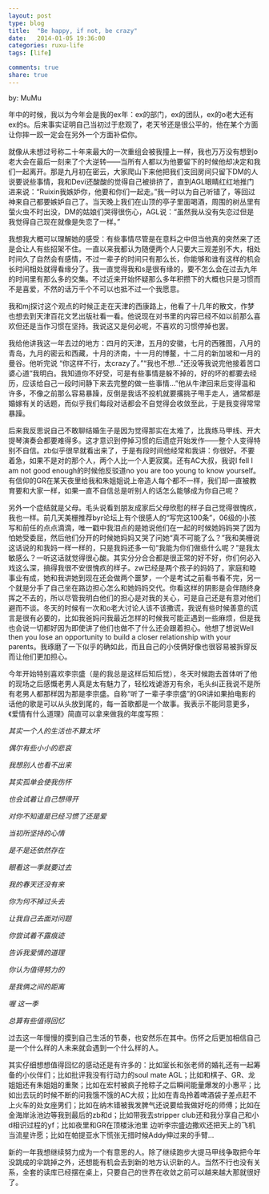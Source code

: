 ```yaml
---
layout: post
type: blog
title:  "Be happy, if not, be crazy"
date:   2014-01-05 19:36:00
categories: ruxu-life
tags: [life]

comments: true
share: true
---
```

by: MuMu

年中的时候，我以为今年会是我的ex年：ex的部门，ex的团队，ex的o老大还有ex的s。后来事实证明自己当初过于悲观了，老天爷还是很公平的，他在某个方面让你摔一跤一定会在另外一个方面补偿你。

就像从未想过号称二十年来最大的一次重组会被我撞上一样，我也万万没有想到o老大会在最后一刻来了个大逆转——当所有人都以为他要留下的时候他却决定和我们一起离开。那是九月初在密云，大家爬山下来他把我们支回房间只留下DM的人说要说些事情，我和Devi还酸酸的觉得自己被排挤了，直到AGL眼睛红红地推门进来说：“Ruixin我嫉妒你，他要和你们一起走。”我一时以为自己听错了，等回过神来自己都要嫉妒自己了。当天晚上我们在山顶的亭子里面喝酒，周围的树丛里有萤火虫不时出没，DM的姑娘们哭得很伤心，AGL说：“虽然我从没有失恋过但是我觉得自己现在就像是失恋了一样。”

我想我大概可以理解她的感受：有些事情尽管是在意料之中但当他真的突然来了还是会让人有些招架不住。一直以来我都认为随便两个人只要大三观差别不大，相处时间久了自然会有感情，不过一辈子的时间只有那么长，你能够和谁有这样的机会长时间相处就得看缘分了。我一直觉得我和s是很有缘的，要不怎么会在过去九年的时间里有那么多的交集。不过近来开始怀疑那么多年积攒下的大概也只是习惯而不是喜爱，不然的话万千个不可以也抵不过一个我愿意。

我和mj探讨这个观点的时候正走在天津的西康路上，他看了十几年的散文，作梦也想去到天津百花文艺出版社看一看。他说现在对书里的内容已经不如以前那么喜欢但还是当作习惯在坚持。我说这又是何必呢，不喜欢的习惯停掉也罢。

我给他讲我这一年去过的地方：四月的天津，五月的安徽，七月的西雅图，八月的青岛，九月的密云和西藏，十月的济南，十一月的博鳌，十二月的新加坡和一月的曼谷。他听完说 “你这样不行，太crazy了。”“我也不想…”还没等我说完他接着苦口婆心道“我明白。我知道你不好受，可是有些事情是躲不掉的，好的坏的都要去经历，应该给自己一段时间静下来去完整的做一些事情…”他从牛津回来后变得温和许多，不像之前那么容易暴躁，反倒是我话不投机就要撂挑子甩手走人，通常都是婚嫁有关的话题，而似乎我们每段对话都会不自觉得会收敛至此，于是我变得常常暴躁。

后来我反思说自己不敢聊结婚生子是因为觉得那实在太难了，比我练马甲线、开大提琴演奏会都要难得多。这才意识到停掉习惯的后遗症开始发作——整个人变得特别不自信。zb似乎很早就看出来了，于是有段时间他经常和我讲：你很好。不要着急，如果不是对的那个人，两个人比一个人更寂寞。还有AC大叔，我说I fell I am not good enough的时候他反驳道no you are too young to know yourself。有信仰的GR在某天夜里给我和朱姐姐说上帝造人每个都不一样，我们却一直被教育要和大家一样，如果一直不自信总是听别人的话怎么能够成为你自己呢？

另外一个症结就是父母。毛头说看到朋友成家后父母欣慰的样子自己觉得很愧疚，我也一样。前几天美栅推荐byr论坛上有个很感人的“写完这100条”，06级的小孩写和前任的点点滴滴，唯一戳中我泪点的是她说他们在一起的时候她妈妈哭了因为怕她受委屈，然后他们分开的时候她妈妈又哭了问她“真不可能了么？”我和美栅说这话说的和我妈一样一样的，只是我妈还多一句“我能为你们做些什么呢？”是我太敏感么？一听这话就觉得很心酸。其实分分合合都是很正常的好不好，你们何必入戏这么深，搞得我很不安很愧疚的样子。zw已经是两个孩子的妈妈了，家庭和睦事业有成，她和我讲她到现在还会做两个噩梦，一个是考试之前看书看不完，另一个就是分手了自己坐在路边担心怎么和她妈妈交代。你看这样的阴影是会伴随终身挥之不去的，所以尽管我明白他们的担心是对我的关心，可是自己还是有意对他们避而不谈。冬天的时候有一次和o老大讨论人该不该撒谎，我说有些时候善意的谎言是很有必要的，比如我爸妈问我最近怎样的时候我可能正遇到一些麻烦，但是我也会说一切都好因为即使讲了他们也做不了什么还会跟着担心。他想了想说Well then you lose an opportunity to build a closer relationship with your parents。我琢磨了一下似乎的确如此，而且自己的小伎俩好像也很容易被拆穿反而让他们更加担心。

今年开始特别喜欢李宗盛（是的我总是这样后知后觉），冬天时候跑去首体听了他的现场之后感慨老男人真是太有魅力了，轻松戏谑游刃有余，毛头纠正我说不是所有老男人都那样因为那是李宗盛。自称“听了一辈子李宗盛”的GR讲如果拍电影的话他的歌是可以从头放到尾的，每一首歌都是一个故事。我表示不能同意更多，《爱情有什么道理》简直可以拿来做我的年度写照：

*其实一个人的生活也不算太坏*

*偶尔有些小小的悲哀*

*我想别人也看不出来*

*其实孤单会使我伤怀*

*也会试着让自己想得开*

*对你不知道是已经习惯了还是爱*

*当初所坚持的心情*

*是不是还依然存在*

*眼看这一季就要过去*

*我的春天还没有来*

*你为何不掉过头去*

*让我自己去面对问题*

*你尝试着不露痕迹*

*告诉我爱情的道理*

*你认为值得努力的*

*是我俩之间的距离*

*喔 这一季*

*总算有些值得回忆*

过去这一年慢慢的摸到自己生活的节奏，也安然乐在其中。伤怀之后更加相信自己是一个什么样的人未来就会遇到一个什么样的人。

其实仔细想想值得回忆的感动还是有许多的：比如室长和张老师的婚礼还有一起筹备的小伙伴们；比如批评我没有行动力的soul mate AGL；比如和棋子、GR、龙姐姐还有朱姐姐的重聚；比如在宏村被疯子抢粽子之后瞬间能量爆发的小惠平；比如出去玩的时候不断的问我饿不饿的AC大叔；比如在青岛拎着啤酒袋子差点赶不上火车的处女座男们；比如在纳木错被我发脾气还说要给我做好吃的师傅；比如在金海岸泳池边等我到最后的zb和d；比如带我去stripper club还和我分享自己和小d相识过程的yf；比如夜里和GR在顶楼泳池里 边听李宗盛边撒欢还把天上的飞机当流星许愿；比如在帕提亚水下慌张无措时候Addy伸过来的手臂…

新的一年我想继续努力成为一个有意思的人。除了继续跑步大提马甲线争取把今年没跳成的伞跳掉之外，还想能有机会去到新的地方认识新的人。当然不行也没有关系，全套的读库已经摆在桌上，只要自己的世界在收敛之前可以越来越大那就很好了。
